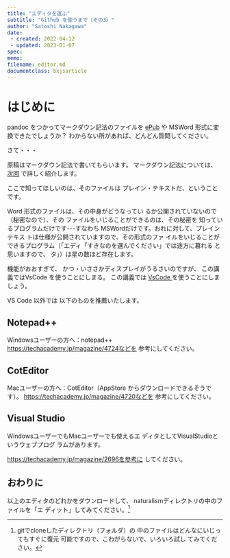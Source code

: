 ```yaml
---
title: "エディタを選ぶ"
subtitle: "Github を使うまで（その3）"
author: "Satoshi Nakagawa"
date:
 - created: 2022-04-12
 - updated: 2023-01-07
spec: 
memo: 
filename: editor.md
documentclass: bxjsarticle
---
```


# はじめに

pandoc をつかってマークダウン記法のファイルを
[ePub](ePub.md)  や MSWord 形式に変換できたでしょうか？
わからない所があれば、どんどん質問してください。

さて・・・

原稿はマークダウン記法で書いてもらいます。
マークダウン記法については、
[次回](markdown.md) で詳しく紹介します。

ここで知ってほしいのは、そのファイルは
プレイン・テキストだ、ということです。

Word 形式のファイルは、その中身がどうなってい
るか公開されていないので（秘密なので）、その
ファイルをいじることができるのは、その秘密を
知っているプログラムだけです---すなわち
MSWordだけです。おれに対して、プレインテキス
トは仕様が公開されていますので、その形式のファ
イルをいじることができるプログラム（「エディ「すきなのを選んでください」では途方に暮れる
と思いますので、
タ」）は星の数ほど存在します。

機能がおおすぎて、
かつ・いささかディスプレイがうるさいのですが、
この講義ではVsCode を使うことにしまる。
この講義では
[VsCode ](https://azure.microsoft.com/ja-jp/products/visual-studio-code)
を使うことにしましょう。

VS Code 以外では
以下のものを推薦いたします。

## Notepad++

Windowsユーザーの方へ：notepad++
https://techacademy.jp/magazine/4724などを
参考にしてください。

## CotEditor

Macユーザーの方へ：CotEditor（AppStore
からダウンロードできるそうです）。
https://techacademy.jp/magazine/4720などを
参考にしてください。

## Visual Studio

WindowsユーザーでもMacユーザーでも使えるエ
ディタとしてVisualStudioというウェブプログ
ラムがあります。

https://techacademy.jp/magazine/2696を参考に
してください。

## おわりに

以上のエディタのどれかをダウンロードして、
naturalismディレクトリの中のファイルを「エ
ディット」してみてください。[^clone]

[^clone]: gitでcloneしたディレクトリ（フォルダ）の
中のファイルはどんなにいじってもすぐに復元
可能ですので、こわがらないで、いろいろ試し
てみてください。

